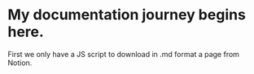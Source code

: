 # My documentation journey begins here.

First we only have a JS script to download in .md format a page from Notion.

